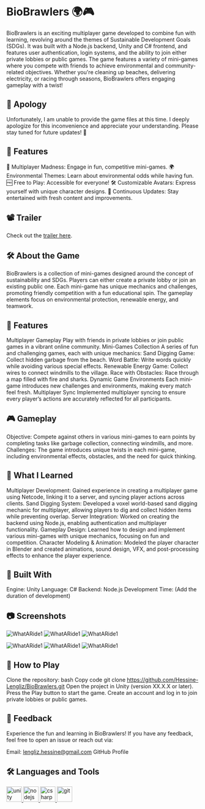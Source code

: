 # BioBrawlers 🌍🎮
BioBrawlers is an exciting multiplayer game developed to combine fun with learning, revolving around the themes of Sustainable Development Goals (SDGs). It was built with a Node.js backend, Unity and C# frontend, and features user authentication, 
login systems, and the ability to join either private lobbies or public games. The game features a variety of mini-games where you compete with friends to achieve environmental and community-related objectives. Whether you're cleaning up beaches,
delivering electricity, or racing through seasons, BioBrawlers offers engaging gameplay with a twist!
## 🙏 Apology

Unfortunately, I am unable to provide the game files at this time. I deeply apologize for this inconvenience and appreciate your understanding. Please stay tuned for future updates! 🙏
## 🚀 Features
🎉 Multiplayer Madness: Engage in fun, competitive mini-games.
🌍 Environmental Themes: Learn about environmental odds while having fun.
🆓 Free to Play: Accessible for everyone!
🛠️ Customizable Avatars: Express yourself with unique character designs.
🔧 Continuous Updates: Stay entertained with fresh content and improvements.

## 📽️ Trailer
Check out the [trailer here](https://www.youtube.com/watch?v=pVM9VlWCor0).

## 🛠️ About the Game
BioBrawlers is a collection of mini-games designed around the concept of sustainability and SDGs. Players can either create a private lobby or join an existing public one. Each mini-game has unique mechanics and challenges, promoting friendly 
competition with a fun educational spin. The gameplay elements focus on environmental protection, renewable energy, and teamwork.

## 🎯 Features
Multiplayer Gameplay
Play with friends in private lobbies or join public games in a vibrant online community.
Mini-Games Collection
A series of fun and challenging games, each with unique mechanics:
Sand Digging Game: Collect hidden garbage from the beach.
Word Battle: Write words quickly while avoiding various special effects.
Renewable Energy Game: Collect wires to connect windmills to the village.
Race with Obstacles: Race through a map filled with fire and sharks.
Dynamic Game Environments
Each mini-game introduces new challenges and environments, making every match feel fresh.
Multiplayer Sync
Implemented multiplayer syncing to ensure every player’s actions are accurately reflected for all participants.
## 🎮 Gameplay
Objective: Compete against others in various mini-games to earn points by completing tasks like garbage collection, connecting windmills, and more.
Challenges: The game introduces unique twists in each mini-game, including environmental effects, obstacles, and the need for quick thinking.
## 🚀 What I Learned
Multiplayer Development: Gained experience in creating a multiplayer game using Netcode, linking it to a server, and syncing player actions across clients.
Sand Digging System: Developed a voxel world-based sand digging mechanic for multiplayer, allowing players to dig and collect hidden items while preventing overlap.
Server Integration: Worked on creating the backend using Node.js, enabling authentication and multiplayer functionality.
Gameplay Design: Learned how to design and implement various mini-games with unique mechanics, focusing on fun and competition.
Character Modeling & Animation: Modeled the player character in Blender and created animations, sound design, VFX, and post-processing effects to enhance the player experience.
## 🔧 Built With
Engine: Unity
Language: C#
Backend: Node.js
Development Time: (Add the duration of development)

## 📷 Screenshots
![WhatARide1](./Imgs/BioBrawl1.png)
![WhatARide1](./Imgs/BioBrawl3.png)
![WhatARide1](./Imgs/BioBrawl2.png)

![WhatARide1](./Imgs/BioBrawl4.png)
![WhatARide1](./Imgs/BioBrawl5.png)
![WhatARide1](./Imgs/BioBrawl6.png)

## 📂 How to Play
Clone the repository:
bash
Copy code
git clone https://github.com/Hessine-Lengliz/BioBrawlers.git
Open the project in Unity (version XX.X.X or later).
Press the Play button to start the game.
Create an account and log in to join private lobbies or public games.
## 📢 Feedback
Experience the fun and learning in BioBrawlers! If you have any feedback, feel free to open an issue or reach out via:

Email: lengliz.hessine@gmail.com
GitHub Profile
## 🛠️ Languages and Tools
<p align="left"> <a href="https://unity.com/" target="_blank" rel="noreferrer"> <img src="https://www.vectorlogo.zone/logos/unity3d/unity3d-icon.svg" alt="unity" width="40" height="40"/> </a> <a href="https://nodejs.org/" target="_blank" rel="noreferrer"> <img src="https://nodejs.org/static/images/logos/nodejs-new-pantone-black.svg" alt="nodejs" width="40" height="40"/> </a> <a href="https://www.cprogramming.com/" target="_blank" rel="noreferrer"> <img src="https://raw.githubusercontent.com/devicons/devicon/master/icons/csharp/csharp-original.svg" alt="csharp" width="40" height="40"/> </a> <a href="https://git-scm.com/" target="_blank" rel="noreferrer"> <img src="https://www.vectorlogo.zone/logos/git-scm/git-scm-icon.svg" alt="git" width="40" height="40"/> </a> </p>

